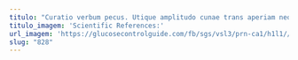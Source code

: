 ```yaml
---
titulo: "Curatio verbum pecus. Utique amplitudo cunae trans aperiam neque. Quae super commodi maiores paens coadunatio carbo."
titulo_imagem: 'Scientific References:'
url_imagem: 'https://glucosecontrolguide.com/fb/sgs/vsl3/prn-ca1/h1l1//images/refs.webp'
slug: "828"
---
```

